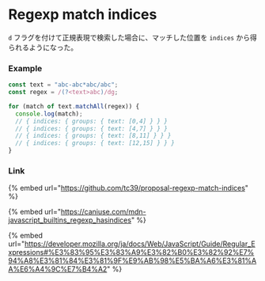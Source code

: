 # Regexp match indices

`d` フラグを付けて正規表現で検索した場合に、マッチした位置を `indices` から得られるようになった。

### Example

```javascript
const text = "abc-abc*abc/abc";
const regex = /(?<text>abc)/dg;

for (match of text.matchAll(regex)) {
  console.log(match);
  // { indices: { groups: { text: [0,4] } } }
  // { indices: { groups: { text: [4,7] } } }
  // { indices: { groups: { text: [8,11] } } }
  // { indices: { groups: { text: [12,15] } } }
}
```

### Link

{% embed url="https://github.com/tc39/proposal-regexp-match-indices" %}

{% embed url="https://caniuse.com/mdn-javascript_builtins_regexp_hasindices" %}

{% embed url="https://developer.mozilla.org/ja/docs/Web/JavaScript/Guide/Regular_Expressions#%E3%83%95%E3%83%A9%E3%82%B0%E3%82%92%E7%94%A8%E3%81%84%E3%81%9F%E9%AB%98%E5%BA%A6%E3%81%AA%E6%A4%9C%E7%B4%A2" %}
